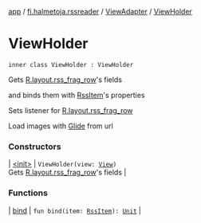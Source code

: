 [app](../../../index.md) / [fi.halmetoja.rssreader](../../index.md) / [ViewAdapter](../index.md) / [ViewHolder](./index.md)

# ViewHolder

`inner class ViewHolder : ViewHolder`

Gets [R.layout.rss_frag_row](#)'s fields

and binds them with [RssItem](../../-rss-item/index.md)'s properties

Sets listener for [R.layout.rss_frag_row](#)

Load images with [Glide](#) from url

### Constructors

| [&lt;init&gt;](-init-.md) | `ViewHolder(view: `[`View`](https://developer.android.com/reference/android/view/View.html)`)`<br>Gets [R.layout.rss_frag_row](#)'s fields |

### Functions

| [bind](bind.md) | `fun bind(item: `[`RssItem`](../../-rss-item/index.md)`): `[`Unit`](https://kotlinlang.org/api/latest/jvm/stdlib/kotlin/-unit/index.html) |

